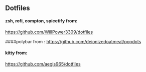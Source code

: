 ## Dotfiles

#### zsh, rofi, compton, spicetify from: 
https://github.com/WillPower3309/dotfiles


####polybar from : 
https://github.com/deionizedoatmeal/popdots

#### kitty from:
https://github.com/aegis965/dotfiles
